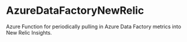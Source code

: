 # AzureDataFactoryNewRelic
Azure Function for periodically pulling in Azure Data Factory metrics into New Relic Insights.
